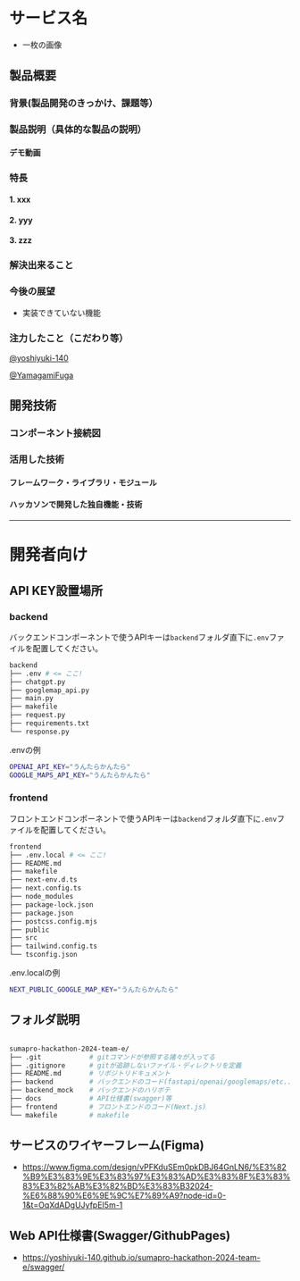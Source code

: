 # サービス名

- 一枚の画像
<!-- [![IMAGE ALT TEXT HERE](./app_image.png)](https://youtu.be/TZA6EsNIHM0) -->


## 製品概要

### 背景(製品開発のきっかけ、課題等）


### 製品説明（具体的な製品の説明）


#### デモ動画


### 特長
#### 1. xxx
#### 2. yyy
#### 3. zzz

### 解決出来ること


### 今後の展望

- 実装できていない機能
    

### 注力したこと（こだわり等）

[@yoshiyuki-140](https://github.com/yoshiyuki-140)

[@YamagamiFuga](https://github.com/YamagamiFuga)

## 開発技術

### コンポーネント接続図


### 活用した技術

#### フレームワーク・ライブラリ・モジュール

#### ハッカソンで開発した独自機能・技術


---

# 開発者向け

## API KEY設置場所

### backend

バックエンドコンポーネントで使うAPIキーは`backend`フォルダ直下に`.env`ファイルを配置してください。

```bash
backend
├── .env # <= ここ!
├── chatgpt.py
├── googlemap_api.py
├── main.py
├── makefile
├── request.py
├── requirements.txt
└── response.py
```

.envの例
```bash
OPENAI_API_KEY="うんたらかんたら"
GOOGLE_MAPS_API_KEY="うんたらかんたら"
```

### frontend

フロントエンドコンポーネントで使うAPIキーは`backend`フォルダ直下に`.env`ファイルを配置してください。

```bash
frontend
├── .env.local # <= ここ!
├── README.md
├── makefile
├── next-env.d.ts
├── next.config.ts
├── node_modules
├── package-lock.json
├── package.json
├── postcss.config.mjs
├── public
├── src
├── tailwind.config.ts
└── tsconfig.json
```

.env.localの例
```bash
NEXT_PUBLIC_GOOGLE_MAP_KEY="うんたらかんたら"
```


## フォルダ説明

```bash

sumapro-hackathon-2024-team-e/
├── .git            # gitコマンドが参照する諸々が入ってる
├── .gitignore      # gitが追跡しないファイル・ディレクトリを定義
├── README.md       # リポジトリドキュメント
├── backend         # バックエンドのコード(fastapi/openai/googlemaps/etc...)
├── backend_mock    # バックエンドのハリボテ
├── docs            # API仕様書(swagger)等
├── frontend        # フロントエンドのコード(Next.js)
└── makefile        # makefile
```

## サービスのワイヤーフレーム(Figma)

- https://www.figma.com/design/vPFKduSEm0pkDBJ64GnLN6/%E3%82%B9%E3%83%9E%E3%83%97%E3%83%AD%E3%83%8F%E3%83%83%E3%82%AB%E3%82%BD%E3%83%B32024-%E6%88%90%E6%9E%9C%E7%89%A9?node-id=0-1&t=OqXdADgUJyfpEI5m-1


## Web API仕様書(Swagger/GithubPages)

- https://yoshiyuki-140.github.io/sumapro-hackathon-2024-team-e/swagger/

